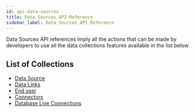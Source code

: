 ```yaml
---
id: api-data-sources
title: Data Sources API Reference
sidebar_label: Data Sources API Reference
---
```


<div style={{textAlign: "justify"}}>

Data Sources API references imply all the actions that can be made by developers to use all the data collections features available in the list below

## List of Collections

<ul>
  <li><a href="http://bit.ly/2ozrxyq" target="blank">Data Source</a></li>
  <li><a href="http://bit.ly/31w8KBS" target="blank">Data Links</a></li>
  <li><a href="http://bit.ly/2o4sK0C" target="blank">End user</a></li>
  <li><a href="http://bit.ly/2pCSAJy" target="blank">Connectors</a></li>
  <li><a href="http://bit.ly/32M5Tpy" target="blank">Database Live Connections</a></li>
</ul>

</div>